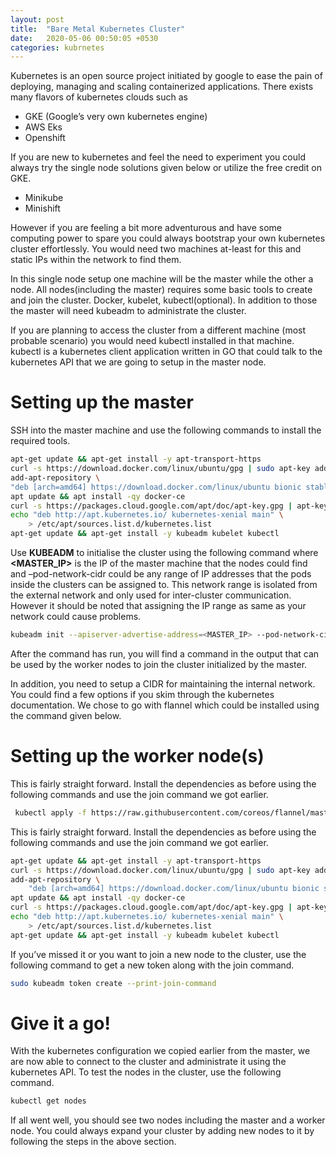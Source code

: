 ```yaml
---
layout: post
title:  "Bare Metal Kubernetes Cluster"
date:   2020-05-06 00:50:05 +0530
categories: kubrnetes
---
```


Kubernetes is an open source project initiated by google to ease the pain of deploying, managing and scaling containerized applications. There exists many flavors of kubernetes clouds such as

- GKE (Google’s very own kubernetes engine)
- AWS Eks
- Openshift

If you are new to kubernetes and feel the need to experiment you could always try the single node solutions given below or utilize the free credit on GKE.

- Minikube
- Minishift

However if you are feeling a bit more adventurous and have some computing power to spare you could always bootstrap your own kubernetes cluster effortlessly. You would need two machines at-least for this and static IPs within the network to find them.

In this single node setup one machine will be the master while the other a node. All nodes(including the master) requires some basic tools to create and join the cluster. Docker, kubelet, kubectl(optional). In addition to those the master will need kubeadm to administrate the cluster.

If you are planning to access the cluster from a different machine (most probable scenario) you would need kubectl installed in that machine. kubectl is a kubernetes client application written in GO that could talk to the kubernetes API that we are going to setup in the master node.

# Setting up the master

SSH into the master machine and use the following commands to install the required tools.

```bash
apt-get update && apt-get install -y apt-transport-https
curl -s https://download.docker.com/linux/ubuntu/gpg | sudo apt-key add -
add-apt-repository \
"deb [arch=amd64] https://download.docker.com/linux/ubuntu bionic stable"
apt update && apt install -qy docker-ce
curl -s https://packages.cloud.google.com/apt/doc/apt-key.gpg | apt-key add -
echo "deb http://apt.kubernetes.io/ kubernetes-xenial main" \
    > /etc/apt/sources.list.d/kubernetes.list
apt-get update && apt-get install -y kubeadm kubelet kubectl
```

Use **KUBEADM** to initialise the cluster using the following command where **<MASTER_IP>** is the IP of the master 
machine that the nodes could find and –pod-network-cidr could be any range of IP addresses that the pods inside the clusters can be assigned to. This network range is isolated from the external network and only used for inter-cluster communication. However it should be noted that assigning the IP range as same as your network could cause problems.

```bash
kubeadm init --apiserver-advertise-address=<MASTER_IP> --pod-network-cidr=192.168.1.0/16
```

After the command has run, you will find a command in the output that can be used by the worker nodes to join the cluster initialized by the master.

In addition, you need to setup a CIDR for maintaining the internal network. You could find a few options if you skim through the kubernetes documentation. We chose to go with flannel which could be installed using the command given below.

# Setting up the worker node(s)

This is fairly straight forward. Install the dependencies as before using the following commands and use the join command we got earlier.

```bash
 kubectl apply -f https://raw.githubusercontent.com/coreos/flannel/master/Documentation/kube-flannel.yml
```
This is fairly straight forward. Install the dependencies as before using the following commands and use the join command we got earlier.

```bash
apt-get update && apt-get install -y apt-transport-https
curl -s https://download.docker.com/linux/ubuntu/gpg | sudo apt-key add -
add-apt-repository \
    "deb [arch=amd64] https://download.docker.com/linux/ubuntu bionic stable"
apt update && apt install -qy docker-ce
curl -s https://packages.cloud.google.com/apt/doc/apt-key.gpg | apt-key add -
echo "deb http://apt.kubernetes.io/ kubernetes-xenial main" \
    > /etc/apt/sources.list.d/kubernetes.list
apt-get update && apt-get install -y kubeadm kubelet kubectl
```

If you’ve missed it or you want to join a new node to the cluster, use the following command to get a new token along with the join command.

```bash
sudo kubeadm token create --print-join-command
```

# Give it a go!

With the kubernetes configuration we copied earlier from the master, we are now able to connect to the cluster and administrate it using the kubernetes API. To test the nodes in the cluster, use the following command.

```bash
kubectl get nodes
```

If all went well, you should see two nodes including the master and a worker node. You could always expand your cluster by adding new nodes to it by following the steps in the above section.